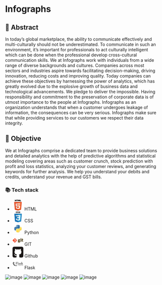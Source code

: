 # Infographs
## 📄 Abstract
In today’s global marketplace, the ability to communicate effectively and multi-culturally should not be underestimated. To communicate in such an environment, it’s important for professionals to act culturally intelligent which can be done when the professional develop cross-cultural communication skills. We at Infographs work with individuals from a wide range of diverse backgrounds and cultures.
Companies across most sectors and industries aspire towards facilitating decision-making, driving innovation, reducing costs and improving quality. Today companies can achieve these objectives by harnessing the power of analytics, which has greatly evolved due to the explosive growth of business data and technological advancements. We pledge to deliver the impossible. Having responsibility and commitment to the preservation of corporate data is of utmost importance to the people at Infographs. Infographs as an organization understands that when a customer undergoes leakage of information, the consequences can be very serious. Infographs make sure that while providing services to our customers we respect their data integrity.
## 🎯 Objective 
We at Infographs comprise a dedicated team to provide business solutions and detailed analytics with the help of predictive algorithms and statistical modeling covering areas such as customer crunch, stock prediction with profit and loss statistics, analyzing your customer reviews, and generating keywords for further analysis. We help you understand your debits and credits, understand your revenue and GST bills.
### 📚 Tech stack
- <code><img height="35" src="https://raw.githubusercontent.com/github/explore/80688e429a7d4ef2fca1e82350fe8e3517d3494d/topics/html/html.png"></code> HTML
- <code><img height="35" src="https://raw.githubusercontent.com/github/explore/80688e429a7d4ef2fca1e82350fe8e3517d3494d/topics/css/css.png"></code> CSS
- <code><img height="35" src="https://raw.githubusercontent.com/github/explore/80688e429a7d4ef2fca1e82350fe8e3517d3494d/topics/python/python.png"></code> Python
- <code><img height="35" src="https://raw.githubusercontent.com/github/explore/80688e429a7d4ef2fca1e82350fe8e3517d3494d/topics/git/git.png"></code> GIT
- <code><img height="35" src="https://github.com/edent/SuperTinyIcons/blob/master/images/svg/github.svg"></code> Github
- <code><img height="35" src="https://raw.githubusercontent.com/github/explore/80688e429a7d4ef2fca1e82350fe8e3517d3494d/topics/flask/flask.png"></code> Flask


![image](https://user-images.githubusercontent.com/63183513/113979064-685bdd80-9862-11eb-8ef6-8dd02fa29cf4.png)
![image](https://user-images.githubusercontent.com/63183513/113979097-74e03600-9862-11eb-849a-65cbd11cdf14.png)
![image](https://user-images.githubusercontent.com/63183513/113979122-7ad61700-9862-11eb-8a6e-dfde052f0e8d.png)
![image](https://user-images.githubusercontent.com/63183513/113979134-7f9acb00-9862-11eb-94f5-14dce0c83903.png)
![image](https://user-images.githubusercontent.com/63183513/113979146-8295bb80-9862-11eb-8c8e-e418bd119ca6.png)
